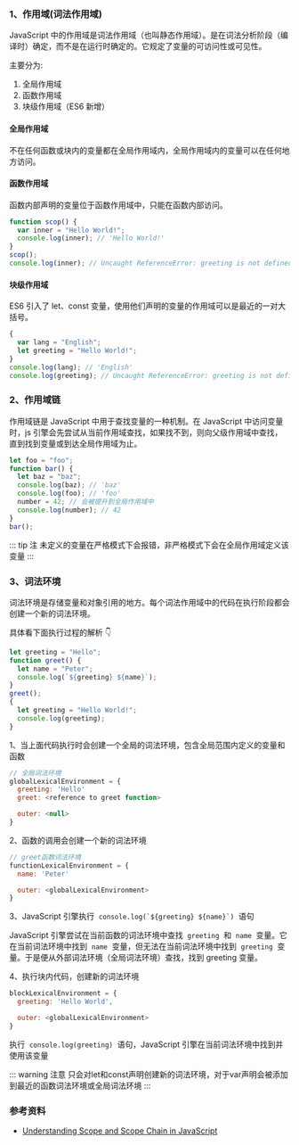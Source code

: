 ### 1、作用域(词法作用域)

JavaScript 中的作用域是词法作用域（也叫静态作用域）。是在词法分析阶段（编译时）确定，而不是在运行时确定的。它规定了变量的可访问性或可见性。

主要分为:

1. 全局作用域
2. 函数作用域
3. 块级作用域（ES6 新增）

#### 全局作用域

不在任何函数或块内的变量都在全局作用域内，全局作用域内的变量可以在任何地方访问。

#### 函数作用域

函数内部声明的变量位于函数作用域中，只能在函数内部访问。

```javascript
function scop() {
  var inner = "Hello World!";
  console.log(inner); // 'Hello World!'
}
scop();
console.log(inner); // Uncaught ReferenceError: greeting is not defined
```

#### 块级作用域

ES6 引入了 let、const 变量，使用他们声明的变量的作用域可以是最近的一对大括号。

```javascript
{
  var lang = "English";
  let greeting = "Hello World!";
}
console.log(lang); // 'English'
console.log(greeting); // Uncaught ReferenceError: greeting is not defined
```

### 2、作用域链

作用域链是 JavaScript 中用于查找变量的一种机制。在 JavaScript 中访问变量时，js 引擎会先尝试从当前作用域查找，如果找不到，则向父级作用域中查找，直到找到变量或到达全局作用域为止。

```javascript
let foo = "foo";
function bar() {
  let baz = "baz";
  console.log(baz); // 'baz'
  console.log(foo); // 'foo'
  number = 42; // 会被提升到全局作用域中
  console.log(number); // 42
}
bar();
```
::: tip 注
未定义的变量在严格模式下会报错，非严格模式下会在全局作用域定义该变量
:::

### 3、词法环境

词法环境是存储变量和对象引用的地方。每个词法作用域中的代码在执行阶段都会创建一个新的词法环境。

具体看下面执行过程的解析 👇

```javascript
let greeting = "Hello";
function greet() {
  let name = "Peter";
  console.log(`${greeting} ${name}`);
}
greet();
{
  let greeting = "Hello World!";
  console.log(greeting);
}
```

1、当上面代码执行时会创建一个全局的词法环境，包含全局范围内定义的变量和函数

```javascript
// 全局词法环境
globalLexicalEnvironment = {
  greeting: 'Hello'
  greet: <reference to greet function>

  outer: <null>
}
```

2、函数的调用会创建一个新的词法环境

```javascript
// greet函数词法环境
functionLexicalEnvironment = {
  name: 'Peter'

  outer: <globalLexicalEnvironment>
}
```

3、JavaScript 引擎执行  `` console.log(`${greeting} ${name}`) ``  语句

JavaScript 引擎尝试在当前函数的词法环境中查找  `greeting`  和  `name`  变量。它在当前词法环境中找到  `name`  变量，但无法在当前词法环境中找到  `greeting`  变量。于是便从外部词法环境（全局词法环境）查找，找到 greeting 变量。

4、执行块内代码，创建新的词法环境

```javascript
blockLexicalEnvironment = {
  greeting: 'Hello World',

  outer: <globalLexicalEnvironment>
}
```

执行  `console.log(greeting)`  语句，JavaScript 引擎在当前词法环境中找到并使用该变量

::: warning 注意
只会对let和const声明创建新的词法环境，对于var声明会被添加到最近的函数词法环境或全局词法环境
:::

### 参考资料

- [Understanding Scope and Scope Chain in JavaScript](https://blog.bitsrc.io/understanding-scope-and-scope-chain-in-javascript-f6637978cf53)
